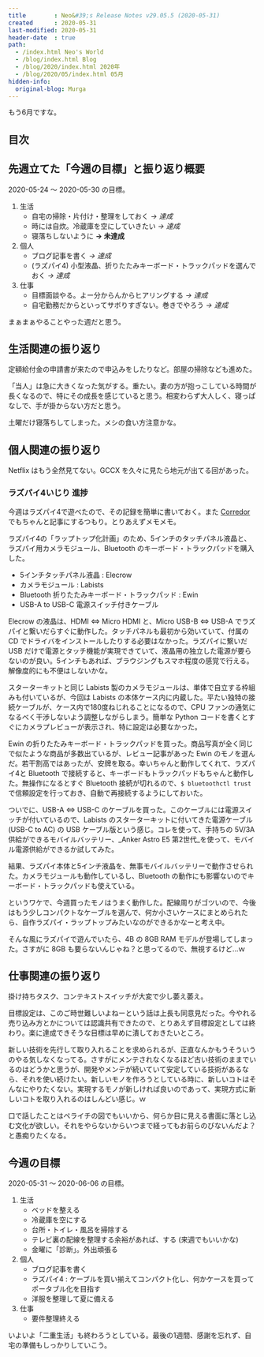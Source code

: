 ```yaml
---
title        : Neo&#39;s Release Notes v29.05.5 (2020-05-31)
created      : 2020-05-31
last-modified: 2020-05-31
header-date  : true
path:
  - /index.html Neo's World
  - /blog/index.html Blog
  - /blog/2020/index.html 2020年
  - /blog/2020/05/index.html 05月
hidden-info:
  original-blog: Murga
---
```


もう6月ですな。

## 目次

## 先週立てた「今週の目標」と振り返り概要

2020-05-24 ～ 2020-05-30 の目標。

1. 生活
    - 自宅の掃除・片付け・整理をしておく _→ 達成_
    - 時には自炊。冷蔵庫を空にしていきたい _→ 達成_
    - 寝落ちしないように __→ 未達成__
2. 個人
    - ブログ記事を書く _→ 達成_
    - (ラズパイ4) 小型液晶、折りたたみキーボード・トラックパッドを選んでおく _→ 達成_
3. 仕事
    - 目標面談やる。よー分からんからヒアリングする _→ 達成_
    - 自宅勤務だからといってサボりすぎない。巻きでやろう _→ 達成_

まぁまぁやることやった週だと思う。

## 生活関連の振り返り

定額給付金の申請書が来たので申込みをしたりなど。部屋の掃除なども進めた。

「当人」は急に大きくなった気がする。重たい。妻の方が抱っこしている時間が長くなるので、特にその成長を感じていると思う。相変わらず大人しく、寝っぱなしで、手が掛からない方だと思う。

土曜だけ寝落ちしてしまった。メシの食い方注意かな。

## 個人関連の振り返り

Netflix はもう全然見てない。GCCX を久々に見たら地元が出てる回があった。

### ラズパイ4いじり 進捗

今週はラズパイ4で遊べたので、その記録を簡単に書いておく。また [Corredor](https://neos21.hatenablog.com/) でもちゃんと記事にするつもり。とりあえずメモメモ。

ラズパイ4の「ラップトップ化計画」のため、5インチのタッチパネル液晶と、ラズパイ用カメラモジュール、Bluetooth のキーボード・トラックパッドを購入した。

- 5インチタッチパネル液晶 : Elecrow
- カメラモジュール : Labists
- Bluetooth 折りたたみキーボード・トラックパッド : Ewin
- USB-A to USB-C 電源スイッチ付きケーブル

Elecrow の液晶は、HDMI ⇔ Micro HDMI と、Micro USB-B ⇔ USB-A でラズパイと繋いだらすぐに動作した。タッチパネルも最初から効いていて、付属の CD でドライバをインストールしたりする必要はなかった。ラズパイに繋いだ USB だけで電源とタッチ機能が実現できていて、液晶用の独立した電源が要らないのが良い。5インチもあれば、ブラウジングもスマホ程度の感覚で行える。解像度的にも不便はしないかな。

スターターキットと同じ Labists 製のカメラモジュールは、単体で自立する枠組みも付いているが、今回は Labists の本体ケース内に内蔵した。平たい独特の接続ケーブルが、ケース内で180度ねじれることになるので、CPU ファンの通気になるべく干渉しないよう調整しながらしまう。簡単な Python コードを書くとすぐにカメラプレビューが表示され、特に設定は必要なかった。

Ewin の折りたたみキーボード・トラックパッドを買った。商品写真が全く同じで似たような商品が多数出ているが、レビュー記事があった Ewin のモノを選んだ。若干割高ではあったが、安牌を取る。幸いちゃんと動作してくれて、ラズパイ4と Bluetooth で接続すると、キーボードもトラックパッドもちゃんと動作した。無操作になるとすぐ Bluetooth 接続が切れるので、`$ bluetoothctl trust` で信頼設定を行っておき、自動で再接続するようにしておいた。

ついでに、USB-A ⇔ USB-C のケーブルを買った。このケーブルには電源スイッチが付いているので、Labists のスターターキットに付いてきた電源ケーブル (USB-C to AC) の USB ケーブル版という感じ。コレを使って、手持ちの 5V/3A 供給ができるモバイルバッテリー、_Anker Astro E5 第2世代_を使って、モバイル電源供給ができるか試してみた。

結果、ラズパイ本体と5インチ液晶を、無事モバイルバッテリーで動作させられた。カメラモジュールも動作しているし、Bluetooth の動作にも影響ないのでキーボード・トラックパッドも使えている。

というワケで、今週買ったモノはうまく動作した。配線周りがゴツいので、今後はもう少しコンパクトなケーブルを選んで、何か小さいケースにまとめられたら、自作ラズパイ・ラップトップみたいなのができるかなーと考え中。

そんな風にラズパイで遊んでいたら、4B の 8GB RAM モデルが登場してしまった。さすがに 8GB も要らないんじゃね？と思ってるので、無視するけど…ｗ

## 仕事関連の振り返り

掛け持ちタスク、コンテキストスイッチが大変で少し萎え萎え。

目標設定は、このご時世難しいよねーという話は上長も同意見だった。今やれる売り込み方とかについては認識共有できたので、とりあえず目標設定としては終わり。楽に達成できそうな目標は早めに潰しておきたいところ。

新しい技術を先行して取り入れることを求められるが、正直なんかもうそういうのやる気しなくなってる。さすがにメンテされなくなるほど古い技術のままでいるのはどうかと思うが、開発やメンテが続いていて安定している技術があるなら、それを使い続けたい。新しいモノを作ろうとしている時に、新しいコトはそんなにやりたくない。実現するモノが新しければ良いのであって、実現方式に新しいコトを取り入れるのはしんどい感じ。ｗ

口で話したことはペライチの図でもいいから、何らか目に見える書面に落とし込む文化が欲しい。それをやらないからいつまで経ってもお前らのびないんだよ？と愚痴りたくなる。

## 今週の目標

2020-05-31 ～ 2020-06-06 の目標。

1. 生活
    - ベッドを整える
    - 冷蔵庫を空にする
    - 台所・トイレ・風呂を掃除する
    - テレビ裏の配線を整理する余裕があれば、する (来週でもいいかな)
    - 金曜に「診断」。外出頑張る
2. 個人
    - ブログ記事を書く
    - ラズパイ4 : ケーブルを買い揃えてコンパクト化し、何かケースを買ってポータブル化を目指す
    - 洋服を整理して夏に備える
3. 仕事
    - 要件整理終える

いよいよ「二重生活」も終わろうとしている。最後の1週間、感謝を忘れず、自宅の準備もしっかりしていこう。
